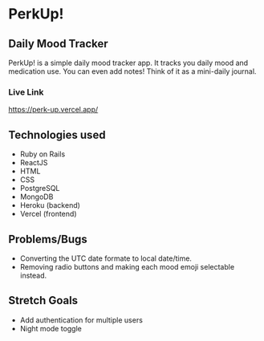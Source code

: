# PerkUp!

## Daily Mood Tracker

PerkUp! is a simple daily mood tracker app. It tracks you daily mood and medication use. You can even add notes! Think of it as a mini-daily journal.

### Live Link

https://perk-up.vercel.app/

## Technologies used

- Ruby on Rails
- ReactJS
- HTML
- CSS
- PostgreSQL
- MongoDB
- Heroku (backend)
- Vercel (frontend)

## Problems/Bugs

- Converting the UTC date formate to local date/time.
- Removing radio buttons and making each mood emoji selectable instead.

## Stretch Goals

- Add authentication for multiple users
- Night mode toggle
